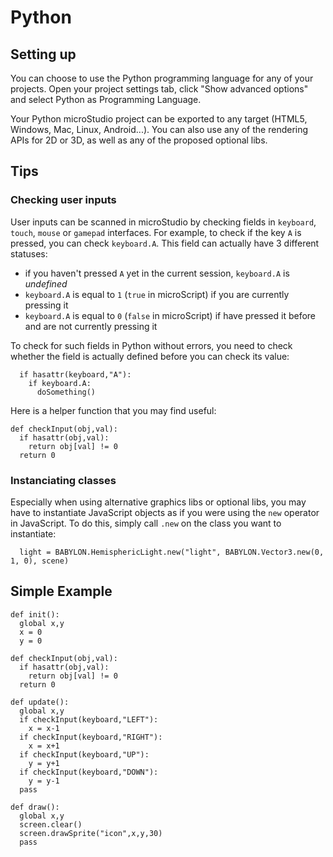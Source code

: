 # Python

## Setting up

You can choose to use the Python programming language for any of your projects. Open your project settings tab, click "Show advanced options" and select Python as Programming Language.

Your Python microStudio project can be exported to any target (HTML5, Windows, Mac, Linux, Android...). You can also use any of the rendering APIs for 2D or 3D, as well as any of the proposed optional libs.

## Tips

### Checking user inputs

User inputs can be scanned in microStudio by checking fields in `keyboard`, `touch`, `mouse` or `gamepad` interfaces. For example, to check if the key `A` is pressed, you can check `keyboard.A`. This field can actually have 3 different statuses:
* if you haven't pressed `A` yet in the current session, `keyboard.A` is *undefined*
* `keyboard.A` is equal to `1` (`true` in microScript) if you are currently pressing it
* `keyboard.A` is equal to `0` (`false` in microScript) if have pressed it before and are not currently pressing it

To check for such fields in Python without errors, you need to check whether the field is actually defined before you can check its value:

```
  if hasattr(keyboard,"A"):
    if keyboard.A:
      doSomething()
```

Here is a helper function that you may find useful:

```
def checkInput(obj,val):
  if hasattr(obj,val):
    return obj[val] != 0
  return 0
```

### Instanciating classes

Especially when using alternative graphics libs or optional libs, you may have to
instantiate JavaScript objects as if you were using the `new` operator in JavaScript.
To do this, simply call `.new` on the class you want to instantiate:

```
  light = BABYLON.HemisphericLight.new("light", BABYLON.Vector3.new(0, 1, 0), scene)
```

## Simple Example

```
def init():
  global x,y
  x = 0
  y = 0

def checkInput(obj,val):
  if hasattr(obj,val):
    return obj[val] != 0
  return 0

def update():
  global x,y
  if checkInput(keyboard,"LEFT"):
    x = x-1
  if checkInput(keyboard,"RIGHT"):
    x = x+1
  if checkInput(keyboard,"UP"):
    y = y+1
  if checkInput(keyboard,"DOWN"):
    y = y-1
  pass

def draw():
  global x,y
  screen.clear()
  screen.drawSprite("icon",x,y,30)
  pass
```
